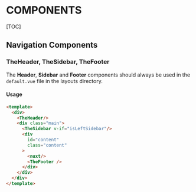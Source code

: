 # COMPONENTS

[TOC]

## Navigation Components

### TheHeader, TheSidebar, TheFooter

The **Header**, **Sidebar** and **Footer** components should always be used in the `default.vue` file in the layouts directory.

#### Usage

```html
<template>
  <div>
    <TheHeader/>
    <div class="main">
      <TheSidebar v-if="isLeftSidebar"/>
      <div
        id="content"
        class="content"
      >
        <nuxt/>
        <TheFooter />
      </div>
    </div>
  </div>
</template>
```
